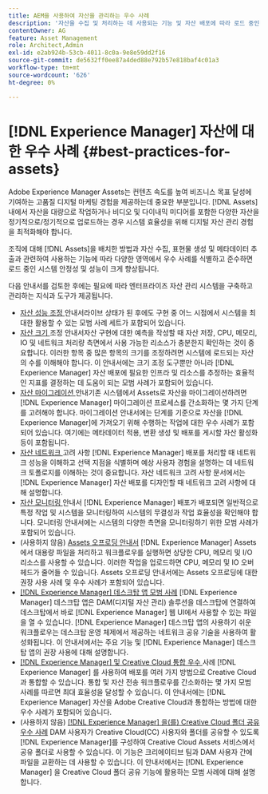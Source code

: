 ```yaml
---
title: AEM을 사용하여 자산을 관리하는 우수 사례
description: '자산을 수집 및 처리하는 데 사용되는 기능 및 자산 배포에 따라 로드 중인 시스템 안정성 및 성능을 향상시키는 우수 사례를 식별하고 따릅니다. [!DNL Experience Manager] '
contentOwner: AG
feature: Asset Management
role: Architect,Admin
exl-id: e2ab924b-53cb-4011-8c0a-9e8e59dd2f16
source-git-commit: de5632ff0ee87a4ded88e792b57e818baf4c01a3
workflow-type: tm+mt
source-wordcount: '626'
ht-degree: 0%

---
```


# [!DNL Experience Manager] 자산에 대한 우수 사례 {#best-practices-for-assets}

Adobe Experience Manager Assets는 컨텐츠 속도를 높여 비즈니스 목표 달성에 기여하는 고품질 디지털 마케팅 경험을 제공하는데 중요한 부분입니다. [!DNL Assets] 내에서 자산을 대량으로 작업하거나 비디오 및 다이내믹 미디어를 포함한 다양한 자산을 정기적으로/정기적으로 업로드하는 경우 시스템 효율성을 위해 디지털 자산 관리 경험을 최적화해야 합니다.

조직에 대해 [!DNL Assets]을 배치한 방법과 자산 수집, 표현물 생성 및 메타데이터 추출과 관련하여 사용하는 기능에 따라 다양한 영역에서 우수 사례를 식별하고 준수하면 로드 중인 시스템 안정성 및 성능이 크게 향상됩니다.

다음 안내서를 검토한 후에는 필요에 따라 엔터프라이즈 자산 관리 시스템을 구축하고 관리하는 지식과 도구가 제공됩니다.

* [자산 성능 조정 ](performance-tuning-guidelines.md)
안내서라이브 상태가 된 후에도 구현 중 어느 시점에서 시스템을 최대한 활용할 수 있는 모범 사례 세트가 포함되어 있습니다.
* [자산 크기 ](assets-sizing-guide.md)
조정 안내서자산 구현에 대한 예측을 작성할 때 자산 저장, CPU, 메모리, IO 및 네트워크 처리량 측면에서 사용 가능한 리소스가 충분한지 확인하는 것이 중요합니다. 이러한 항목 중 많은 항목의 크기를 조정하려면 시스템에 로드되는 자산의 수를 이해해야 합니다. 이 안내서에는 크기 조정 도구뿐만 아니라 [!DNL Experience Manager] 자산 배포에 필요한 인프라 및 리소스를 추정하는 효율적인 지표를 결정하는 데 도움이 되는 모범 사례가 포함되어 있습니다.
* [자산 마이그레이션 ](assets-migration-guide.md)
안내기존 시스템에서 Assets로 자산을 마이그레이션하려면  [!DNL Experience Manager] 마이그레이션 프로세스를 간소화하는 몇 가지 단계를 고려해야 합니다. 마이그레이션 안내서에는 단계를 기준으로 자산을 [!DNL Experience Manager]에 가져오기 위해 수행하는 작업에 대한 우수 사례가 포함되어 있습니다. 여기에는 메타데이터 적용, 변환 생성 및 배포를 게시할 자산 활성화 등이 포함됩니다.
* [자산 네트워크 ](assets-network-considerations.md)
고려 사항  [!DNL Experience Manager] 배포를 처리할 때 네트워크 성능을 이해하고 선택 지점을 식별하며 예상 사용자 경험을 설명하는 데 네트워크 토폴로지를 이해하는 것이 중요합니다. 자산 네트워크 고려 사항 문서에서는 [!DNL Experience Manager] 자산 배포를 디자인할 때 네트워크 고려 사항에 대해 설명합니다.
* [자산 모니터링 ](assets-monitoring-best-practices.md)
안내서  [!DNL Experience Manager] 배포가 배포되면 일반적으로 특정 작업 및 시스템을 모니터링하여 시스템의 무결성과 작업 효율성을 확인해야 합니다. 모니터링 안내서에는 시스템의 다양한 측면을 모니터링하기 위한 모범 사례가 포함되어 있습니다.
* (사용하지 않음) [Assets 오프로딩 안내서](assets-offloading-best-practices.md)
[!DNL Experience Manager] Assets에서 대용량 파일을 처리하고 워크플로우를 실행하면 상당한 CPU, 메모리 및 I/O 리소스를 사용할 수 있습니다. 이러한 작업을 업로드하면 CPU, 메모리 및 IO 오버헤드가 줄어들 수 있습니다. Assets 오프로딩 안내서에는 Assets 오프로딩에 대한 권장 사용 사례 및 우수 사례가 포함되어 있습니다.
* [[!DNL Experience Manager] 데스크탑 앱 모범 사례](https://helpx.adobe.com/experience-manager/desktop-app/aem-desktop-app-best-practices.html)
   [!DNL Experience Manager] 데스크탑 앱은 DAM(디지털 자산 관리) 솔루션을 데스크탑에 연결하여 데스크탑에서 바로  [!DNL Experience Manager] 웹 UI에서 사용할 수 있는 파일을 열 수 있습니다. [!DNL Experience Manager] 데스크탑 앱의 사용하기 쉬운 워크플로우는 데스크탑 운영 체제에서 제공하는 네트워크 공유 기술을 사용하여 활성화됩니다. 이 안내서에서는 주요 기능 및 [!DNL Experience Manager] 데스크탑 앱의 권장 사용에 대해 설명합니다.
* [[!DNL Experience Manager] 및 Creative Cloud 통합 우수 ](aem-cc-integration-best-practices.md)
사례 [!DNL Experience Manager] 를 사용하여 배포를 여러 가지 방법으로 Creative Cloud과 통합할 수 있습니다. 통합 및 자산 전송 워크플로우를 간소화하는 몇 가지 모범 사례를 따르면 최대 효율성을 달성할 수 있습니다. 이 안내서에는 [!DNL Experience Manager] 자산을 Adobe Creative Cloud과 통합하는 방법에 대한 우수 사례가 포함되어 있습니다.
* (사용하지 않음) [[!DNL Experience Manager] 을(를) Creative Cloud 폴더 공유 우수 사례](aem-cc-folder-sharing-best-practices.md)
DAM 사용자가 Creative Cloud(CC) 사용자와 폴더를 공유할 수 있도록 [!DNL Experience Manager]를 구성하여 Creative Cloud Assets 서비스에서 공유 폴더로 사용할 수 있습니다. 이 기능은 크리에이티브 팀과 DAM 사용자 간에 파일을 교환하는 데 사용할 수 있습니다. 이 안내서에서는 [!DNL Experience Manager] 을 Creative Cloud 폴더 공유 기능에 활용하는 모범 사례에 대해 설명합니다.
